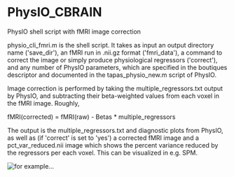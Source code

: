 # PhysIO_CBRAIN
PhysIO shell script with fMRI image correction

physio_cli_fmri.m is the shell script. It takes as input an output directory name ('save_dir'), an fMRI run in .nii.gz format ('fmri_data'), a command to correct the image or simply produce physiological regressors ('correct'), and any number of PhysIO parameters, which are specified in the boutiques descriptor and documented in the tapas_physio_new.m script of PhysIO.

Image correction is performed by taking the multiple_regressors.txt output by PhysIO, and subtracting their beta-weighted values from each voxel in the fMRI image. Roughly,

fMRI(corrected) = fMRI(raw) - Betas * multiple_regressors

The output is the multiple_regressors.txt and diagnostic plots from PhysIO, as well as (if 'correct' is set to 'yes') a corrected fMRI image and a pct_var_reduced.nii image which shows the percent variance reduced by the regressors per each voxel. This can be visualized in e.g. SPM.

![for example...](spin001_resting_post1_var_reduced)